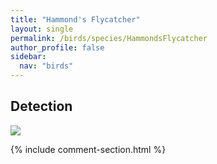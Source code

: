```yaml
---
title: "Hammond's Flycatcher"
layout: single
permalink: /birds/species/HammondsFlycatcher
author_profile: false
sidebar:
  nav: "birds"
---
```


<h2>Detection</h2>

<img src="https://beallen.github.io/DevelopmentWebsite/assets/images/birds/HammondsFlycatcher/det.jpg">

{% include comment-section.html %}
